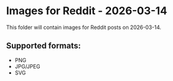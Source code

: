 # Images for Reddit - 2026-03-14

This folder will contain images for Reddit posts on 2026-03-14.

## Supported formats:
- PNG
- JPG/JPEG
- SVG
